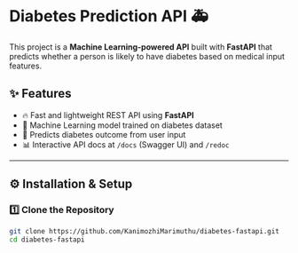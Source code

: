 # Diabetes Prediction API 🚑

This project is a **Machine Learning-powered API** built with **FastAPI** that predicts whether a person is likely to have diabetes based on medical input features.  

## ✨ Features
- 🔥 Fast and lightweight REST API using **FastAPI**  
- 🤖 Machine Learning model trained on diabetes dataset  
- 🎯 Predicts diabetes outcome from user input  
- 📊 Interactive API docs at `/docs` (Swagger UI) and `/redoc`  

---

## ⚙️ Installation & Setup

### 1️⃣ Clone the Repository
```bash
git clone https://github.com/KanimozhiMarimuthu/diabetes-fastapi.git
cd diabetes-fastapi
